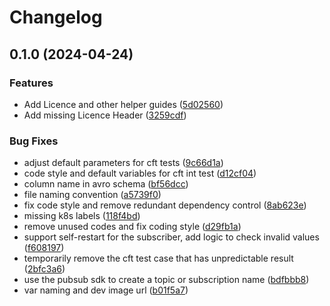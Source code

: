 # Changelog

## 0.1.0 (2024-04-24)


### Features

* Add Licence and other helper guides ([5d02560](https://github.com/GoogleCloudPlatform/terraform-pubsub-integration-java/commit/5d025604071ed719819e91b836a79bcd6797c7aa))
* Add missing Licence Header ([3259cdf](https://github.com/GoogleCloudPlatform/terraform-pubsub-integration-java/commit/3259cdfcf5a4ae400ccb9dbfa3f90e12879443e7))


### Bug Fixes

* adjust default parameters for cft tests ([9c66d1a](https://github.com/GoogleCloudPlatform/terraform-pubsub-integration-java/commit/9c66d1affb5fd432e9a9397bf77002b0b2b15891))
* code style and default variables for cft int test ([d12cf04](https://github.com/GoogleCloudPlatform/terraform-pubsub-integration-java/commit/d12cf042212b2fa786288910827a6d1b8522e31d))
* column name in avro schema ([bf56dcc](https://github.com/GoogleCloudPlatform/terraform-pubsub-integration-java/commit/bf56dccf47c806ea75d2c87d9457e5fa5de395f1))
* file naming convention ([a5739f0](https://github.com/GoogleCloudPlatform/terraform-pubsub-integration-java/commit/a5739f08a8c84ec37c9eb177887d49704f21df62))
* fix code style and remove redundant dependency control ([8ab623e](https://github.com/GoogleCloudPlatform/terraform-pubsub-integration-java/commit/8ab623e8e385a1d2ef7774cd48c86f795e88df73))
* missing k8s labels ([118f4bd](https://github.com/GoogleCloudPlatform/terraform-pubsub-integration-java/commit/118f4bd15a42db7cd1c7b8a7462bf270754d6dbd))
* remove unused codes and fix coding style ([d29fb1a](https://github.com/GoogleCloudPlatform/terraform-pubsub-integration-java/commit/d29fb1aeeda36bc1862e56931db3594d181e4a72))
* support self-restart for the subscriber, add logic to check invalid values ([f608197](https://github.com/GoogleCloudPlatform/terraform-pubsub-integration-java/commit/f6081977a859a47dbeeda660b38c6157f9ecd951))
* temporarily remove the cft test case that has unpredictable result ([2bfc3a6](https://github.com/GoogleCloudPlatform/terraform-pubsub-integration-java/commit/2bfc3a69e5ef4f9b5509802939bca58d18a740e9))
* use the pubsub sdk to create a topic or subscription name ([bdfbbb8](https://github.com/GoogleCloudPlatform/terraform-pubsub-integration-java/commit/bdfbbb8a429373a5fbd15134f11d98fe908ec34c))
* var naming and dev image url ([b01f5a7](https://github.com/GoogleCloudPlatform/terraform-pubsub-integration-java/commit/b01f5a742ecfed4d79b948e43d22cb65c64e1751))
